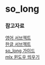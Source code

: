 # so_long

### 참고자료
[영어 서브젝트](https://cdn.intra.42.fr/pdf/pdf/35923/en.subject.pdf)<br>
[한글 서브젝트](./kor_sub.rm)<br>
[so_long 가이드](https://techdebt.tistory.com/29)<br>
[mlx 윈도우 띄우기](https://velog.io/@jen133/miniLibX)<br>

